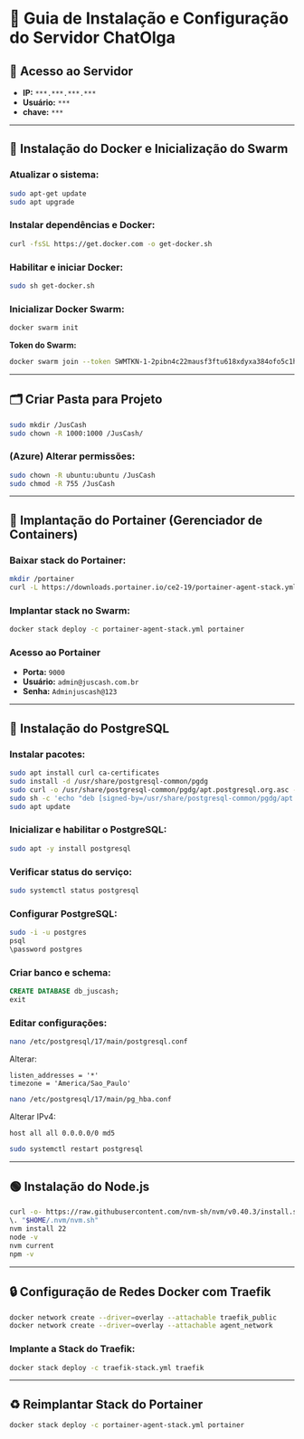 # 📘 Guia de Instalação e Configuração do Servidor ChatOlga

## 📍 Acesso ao Servidor

- **IP:** `***.***.***.***`
- **Usuário:** `***`
- **chave:** `***`

---

## 🐳 Instalação do Docker e Inicialização do Swarm

### Atualizar o sistema:

```bash
sudo apt-get update
sudo apt upgrade
```

### Instalar dependências e Docker:

```bash
curl -fsSL https://get.docker.com -o get-docker.sh
```

### Habilitar e iniciar Docker:

```bash
sudo sh get-docker.sh
```

### Inicializar Docker Swarm:

```bash
docker swarm init
```

**Token do Swarm:**

```bash
docker swarm join --token SWMTKN-1-2pibn4c22mausf3ftu618xdyxa384ofo5c1hc3y0gwi8w7ogbp-bnn5lkiq7voz7iv9h995yqouh
```

---

## 🗂️ Criar Pasta para Projeto

```bash
sudo mkdir /JusCash
sudo chown -R 1000:1000 /JusCash/
```

### (Azure) Alterar permissões:

```bash
sudo chown -R ubuntu:ubuntu /JusCash
sudo chmod -R 755 /JusCash
```

---

## 🐳 Implantação do Portainer (Gerenciador de Containers)

### Baixar stack do Portainer:

```bash
mkdir /portainer
curl -L https://downloads.portainer.io/ce2-19/portainer-agent-stack.yml -o portainer-agent-stack.yml
```

### Implantar stack no Swarm:

```bash
docker stack deploy -c portainer-agent-stack.yml portainer
```

### Acesso ao Portainer

- **Porta:** `9000`
- **Usuário:** `admin@juscash.com.br`
- **Senha:** `Adminjuscash@123`

---

## 🐘 Instalação do PostgreSQL

### Instalar pacotes:

```bash
sudo apt install curl ca-certificates
sudo install -d /usr/share/postgresql-common/pgdg
sudo curl -o /usr/share/postgresql-common/pgdg/apt.postgresql.org.asc --fail https://www.postgresql.org/media/keys/ACCC4CF8.asc
sudo sh -c 'echo "deb [signed-by=/usr/share/postgresql-common/pgdg/apt.postgresql.org.asc] https://apt.postgresql.org/pub/repos/apt $(lsb_release -cs)-pgdg main" > /etc/apt/sources.list.d/pgdg.list'
sudo apt update
```

### Inicializar e habilitar o PostgreSQL:

```bash
sudo apt -y install postgresql
```

### Verificar status do serviço:

```bash
sudo systemctl status postgresql
```

### Configurar PostgreSQL:

```bash
sudo -i -u postgres
psql
\password postgres
```

### Criar banco e schema:

```sql
CREATE DATABASE db_juscash;
exit
```

### Editar configurações:

```bash
nano /etc/postgresql/17/main/postgresql.conf
```

Alterar:

```
listen_addresses = '*'
timezone = 'America/Sao_Paulo'
```

```bash
nano /etc/postgresql/17/main/pg_hba.conf
```

Alterar IPv4:

```
host all all 0.0.0.0/0 md5
```

```bash
sudo systemctl restart postgresql
```

---

## 🟢 Instalação do Node.js

```bash
curl -o- https://raw.githubusercontent.com/nvm-sh/nvm/v0.40.3/install.sh | bash
\. "$HOME/.nvm/nvm.sh"
nvm install 22
node -v
nvm current
npm -v
```

---

## 🔒 Configuração de Redes Docker com Traefik

```bash
docker network create --driver=overlay --attachable traefik_public
docker network create --driver=overlay --attachable agent_network
```

### Implante a Stack do Traefik:

```bash
docker stack deploy -c traefik-stack.yml traefik
```

---

## ♻️ Reimplantar Stack do Portainer

```bash
docker stack deploy -c portainer-agent-stack.yml portainer
```
